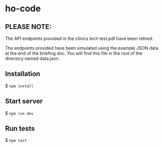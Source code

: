 # ho-code

## PLEASE NOTE:
The API endpoints provided in the clinics tech test.pdf have been retired.

The endpoints provided have been simulated using the example JSON data at the end of the briefing doc. You will find this file in the root of the directory named data.json.

## Installation

$ `npm install`

## Start server

$ `npm run dev`

## Run tests

$ `npm test`
